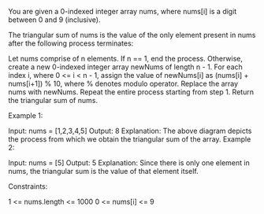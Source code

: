 You are given a 0-indexed integer array nums, where nums[i] is a digit between 0 and 9 (inclusive).

The triangular sum of nums is the value of the only element present in nums after the following process terminates:

Let nums comprise of n elements. If n == 1, end the process. Otherwise, create a new 0-indexed integer array newNums of length n - 1.
For each index i, where 0 <= i < n - 1, assign the value of newNums[i] as (nums[i] + nums[i+1]) % 10, where % denotes modulo operator.
Replace the array nums with newNums.
Repeat the entire process starting from step 1.
Return the triangular sum of nums.

 

Example 1:


Input: nums = [1,2,3,4,5]
Output: 8
Explanation:
The above diagram depicts the process from which we obtain the triangular sum of the array.
Example 2:

Input: nums = [5]
Output: 5
Explanation:
Since there is only one element in nums, the triangular sum is the value of that element itself.
 

Constraints:

1 <= nums.length <= 1000
0 <= nums[i] <= 9